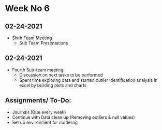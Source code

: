 # Week No 6
## 02-24-2021
- Sixth Team Meeting
  - Sub Team Presentations

## 02-24-2021
- Fourth Sub-team meeting
  - Discussion on next tasks to be performed
  - Spent time exploring data and started outlier identification analysis in excel by building plots and charts
 

## Assignments/ To-Do:
  - Journals (Due every week)
  - Continue with Data clean up (Removing outliers & null values)
  - Set up environment for modeling

 

